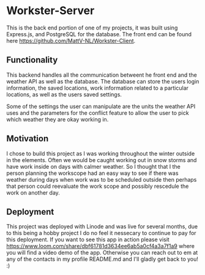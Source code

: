 # Workster-Server

This is the back end portion of one of my projects, it was built using Express.js, and PostgreSQL for the database. The front end can be found here https://github.com/MattV-NL/Workster-Client.

## Functionality
This backend handles all the communication betweent he front end and the weather API as well as the database. The database can store the users login information, the saved locations, work information related to a particular locations, as well as the users saved settings.

Some of the settings the user can manipulate are the units the weather API uses and the parameters for the conflict feature to allow the user to pick which weather they are okay working in.

## Motivation
I chose to build this project as I was working throughout the winter outside in the elements. Often we would be caught working out in snow storms and have work inside on days with calmer weather. So I thought that I the person planning the workscope had an easy way to see if there was weather during days when work was to be scheduled outside then perhaps that person could reevaluate the work scope and possibly rescedule the work on another day.

## Deployment
This project was deployed with Linode and was live for several months, due to this being a hobby project I do no feel it nessecary to continue to pay for this deployment.
If you want to see this app in action please visit https://www.loom.com/share/dbf61781d3634ee6ab5a0cf4a3a7f1a9 where you will find a video demo of the app. Otherwise you can reach out to em at any of the contacts in my profile README.md and I'll gladly get back to you! :)
